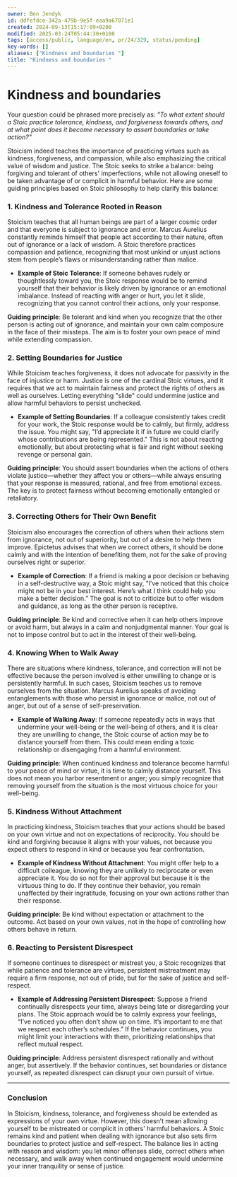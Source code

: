 ```yaml
---
owner: Ben Jendyk
id: ddfefdce-342a-479b-9e5f-eaa9a67071e1
created: 2024-09-13T15:17:09+0200
modified: 2025-03-24T05:44:30+0100
tags: [access/public, language/en, pr/24/329, status/pending]
key-words: []
aliases: ["Kindness and boundaries "]
title: "Kindness and boundaries "
---
```


# Kindness and boundaries 

Your question could be phrased more precisely as: *"To what extent should a Stoic practice tolerance, kindness, and forgiveness towards others, and at what point does it become necessary to assert boundaries or take action?"*

Stoicism indeed teaches the importance of practicing virtues such as kindness, forgiveness, and compassion, while also emphasizing the critical value of wisdom and justice. The Stoic seeks to strike a balance: being forgiving and tolerant of others' imperfections, while not allowing oneself to be taken advantage of or complicit in harmful behavior. Here are some guiding principles based on Stoic philosophy to help clarify this balance:

### 1. **Kindness and Tolerance Rooted in Reason**
Stoicism teaches that all human beings are part of a larger cosmic order and that everyone is subject to ignorance and error. Marcus Aurelius constantly reminds himself that people act according to their nature, often out of ignorance or a lack of wisdom. A Stoic therefore practices compassion and patience, recognizing that most unkind or unjust actions stem from people’s flaws or misunderstanding rather than malice.

- **Example of Stoic Tolerance**: If someone behaves rudely or thoughtlessly toward you, the Stoic response would be to remind yourself that their behavior is likely driven by ignorance or an emotional imbalance. Instead of reacting with anger or hurt, you let it slide, recognizing that you cannot control their actions, only your response.

**Guiding principle**: Be tolerant and kind when you recognize that the other person is acting out of ignorance, and maintain your own calm composure in the face of their missteps. The aim is to foster your own peace of mind while extending compassion.

### 2. **Setting Boundaries for Justice**
While Stoicism teaches forgiveness, it does not advocate for passivity in the face of injustice or harm. Justice is one of the cardinal Stoic virtues, and it requires that we act to maintain fairness and protect the rights of others as well as ourselves. Letting everything "slide" could undermine justice and allow harmful behaviors to persist unchecked.

- **Example of Setting Boundaries**: If a colleague consistently takes credit for your work, the Stoic response would be to calmly, but firmly, address the issue. You might say, "I’d appreciate it if in future we could clarify whose contributions are being represented." This is not about reacting emotionally, but about protecting what is fair and right without seeking revenge or personal gain.

**Guiding principle**: You should assert boundaries when the actions of others violate justice—whether they affect you or others—while always ensuring that your response is measured, rational, and free from emotional excess. The key is to protect fairness without becoming emotionally entangled or retaliatory.

### 3. **Correcting Others for Their Own Benefit**
Stoicism also encourages the correction of others when their actions stem from ignorance, not out of superiority, but out of a desire to help them improve. Epictetus advises that when we correct others, it should be done calmly and with the intention of benefiting them, not for the sake of proving ourselves right or superior.

- **Example of Correction**: If a friend is making a poor decision or behaving in a self-destructive way, a Stoic might say, “I’ve noticed that this choice might not be in your best interest. Here’s what I think could help you make a better decision.” The goal is not to criticize but to offer wisdom and guidance, as long as the other person is receptive.

**Guiding principle**: Be kind and corrective when it can help others improve or avoid harm, but always in a calm and nonjudgmental manner. Your goal is not to impose control but to act in the interest of their well-being.

### 4. **Knowing When to Walk Away**
There are situations where kindness, tolerance, and correction will not be effective because the person involved is either unwilling to change or is persistently harmful. In such cases, Stoicism teaches us to remove ourselves from the situation. Marcus Aurelius speaks of avoiding entanglements with those who persist in ignorance or malice, not out of anger, but out of a sense of self-preservation.

- **Example of Walking Away**: If someone repeatedly acts in ways that undermine your well-being or the well-being of others, and it is clear they are unwilling to change, the Stoic course of action may be to distance yourself from them. This could mean ending a toxic relationship or disengaging from a harmful environment.

**Guiding principle**: When continued kindness and tolerance become harmful to your peace of mind or virtue, it is time to calmly distance yourself. This does not mean you harbor resentment or anger; you simply recognize that removing yourself from the situation is the most virtuous choice for your well-being.

### 5. **Kindness Without Attachment**
In practicing kindness, Stoicism teaches that your actions should be based on your own virtue and not on expectations of reciprocity. You should be kind and forgiving because it aligns with your values, not because you expect others to respond in kind or because you fear confrontation. 

- **Example of Kindness Without Attachment**: You might offer help to a difficult colleague, knowing they are unlikely to reciprocate or even appreciate it. You do so not for their approval but because it is the virtuous thing to do. If they continue their behavior, you remain unaffected by their ingratitude, focusing on your own actions rather than their response.

**Guiding principle**: Be kind without expectation or attachment to the outcome. Act based on your own values, not in the hope of controlling how others behave in return.

### 6. **Reacting to Persistent Disrespect**
If someone continues to disrespect or mistreat you, a Stoic recognizes that while patience and tolerance are virtues, persistent mistreatment may require a firm response, not out of pride, but for the sake of justice and self-respect.

- **Example of Addressing Persistent Disrespect**: Suppose a friend continually disrespects your time, always being late or disregarding your plans. The Stoic approach would be to calmly express your feelings, “I’ve noticed you often don’t show up on time. It’s important to me that we respect each other’s schedules.” If the behavior continues, you might limit your interactions with them, prioritizing relationships that reflect mutual respect.

**Guiding principle**: Address persistent disrespect rationally and without anger, but assertively. If the behavior continues, set boundaries or distance yourself, as repeated disrespect can disrupt your own pursuit of virtue.

---

### Conclusion
In Stoicism, kindness, tolerance, and forgiveness should be extended as expressions of your own virtue. However, this doesn’t mean allowing yourself to be mistreated or complicit in others' harmful behaviors. A Stoic remains kind and patient when dealing with ignorance but also sets firm boundaries to protect justice and self-respect. The balance lies in acting with reason and wisdom: you let minor offenses slide, correct others when necessary, and walk away when continued engagement would undermine your inner tranquility or sense of justice.